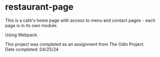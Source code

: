 # restaurant-page

This is a cafe's home page with access to menu and contact pages - each page is in its own module.

Using Webpack.

This project was completed as an assignment from The Odin Project.  
Date completed: 04/25/24